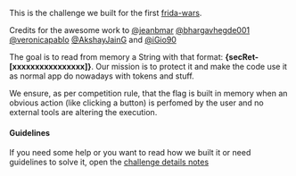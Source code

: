 This is the challenge we built for the first [frida-wars](https://sec-r.et/).

Credits for the awesome work to [@jeanbmar](https://github.com/jeanbmar) [@bhargavhegde001](https://github.com/bhargavhegde001) [@veronicapablo](https://github.com/veronicapablo) [@AkshayJainG](https://github.com/AkshayJainG) and [@iGio90](https://github.com/iGio90)

The goal is to read from memory a String with that format: 
**{secRet-[xxxxxxxxxxxxxxxx]}**. Our mission is to protect it and make the code use it as normal app do nowadays with tokens and stuff.

We ensure, as per competition rule, that the flag is built in memory when an obvious action (like clicking a button) is perfomed by the user and no external tools are altering the execution.


#### Guidelines
If you need some help or you want to read how we built it or need guidelines to solve it, open the [challenge details notes](CHALLENGE_DETAILS.md)

